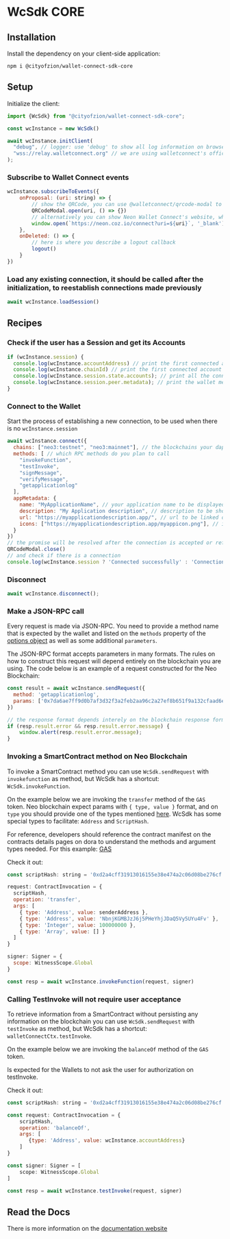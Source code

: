 # WcSdk CORE

## Installation
Install the dependency on your client-side application:
```
npm i @cityofzion/wallet-connect-sdk-core
```

## Setup
Initialize the client:
```js
import {WcSdk} from "@cityofzion/wallet-connect-sdk-core";

const wcInstance = new WcSdk()

await wcInstance.initClient(
  "debug", // logger: use 'debug' to show all log information on browser console, use 'error' to show only errors
  "wss://relay.walletconnect.org" // we are using walletconnect's official relay server
);
```
### Subscribe to Wallet Connect events

```js
wcInstance.subscribeToEvents({
    onProposal: (uri: string) => {
        // show the QRCode, you can use @walletconnect/qrcode-modal to do so, but any QRCode presentation is fine
        QRCodeModal.open(uri, () => {})
        // alternatively you can show Neon Wallet Connect's website, which is more welcoming
        window.open(`https://neon.coz.io/connect?uri=${uri}`, '_blank').focus();
    },
    onDeleted: () => {
        // here is where you describe a logout callback
        logout()
    }
})
```

### Load any existing connection, it should be called after the initialization, to reestablish connections made previously

```js
await wcInstance.loadSession()
```

## Recipes

### Check if the user has a Session and get its Accounts

```js
if (wcInstance.session) {
  console.log(wcInstance.accountAddress) // print the first connected account address
  console.log(wcInstance.chainId) // print the first connected account chain info
  console.log(wcInstance.session.state.accounts); // print all the connected accounts (with the chain info)
  console.log(wcInstance.session.peer.metadata); // print the wallet metadata
}
```

### Connect to the Wallet
Start the process of establishing a new connection, to be used when there is no `wcInstance.session`
```js
await wcInstance.connect({
  chains: ["neo3:testnet", "neo3:mainnet"], // the blockchains your dapp accepts to connect
  methods: [ // which RPC methods do you plan to call
    "invokeFunction",
    "testInvoke",
    "signMessage",
    "verifyMessage",
    "getapplicationlog"
  ],
  appMetadata: {
    name: "MyApplicationName", // your application name to be displayed on the wallet
    description: "My Application description", // description to be shown on the wallet
    url: "https://myapplicationdescription.app/", // url to be linked on the wallet
    icons: ["https://myapplicationdescription.app/myappicon.png"], // icon to be shown on the wallet
  }
})
// the promise will be resolved after the connection is accepted or refused, you can close the QRCode modal here
QRCodeModal.close()
// and check if there is a connection
console.log(wcInstance.session ? 'Connected successfully' : 'Connection refused')
```

### Disconnect
```js
await wcInstance.disconnect();
```

### Make a JSON-RPC call
Every request is made via JSON-RPC. You need to provide a method name that is expected by the wallet and listed on
the `methods` property of the [options object](#setup) as well as some additional `parameters`.

The JSON-RPC format accepts parameters in many formats. The rules on how to construct this request will depend
entirely on the blockchain you are using. The code below is an example of a request constructed for the Neo Blockchain:

```js
const result = await wcInstance.sendRequest({
  method: 'getapplicationlog',
  params: ['0x7da6ae7ff9d0b7af3d32f3a2feb2aa96c2a27ef8b651f9a132cfaad6ef20724c']
})

// the response format depends interely on the blockchain response format
if (resp.result.error && resp.result.error.message) {
    window.alert(resp.result.error.message);
}
```

### Invoking a SmartContract method on Neo Blockchain
To invoke a SmartContract method you can use `WcSdk.sendRequest` with `invokefunction` as method, but WcSdk
has a shortcut: `WcSdk.invokeFunction`.

On the example below we are invoking the `transfer` method of the `GAS` token. Neo blockchain expect params with
`{ type, value }` format, and on `type` you should provide one of the types mentioned
[here](https://neon.coz.io/wksdk/core/interfaces/Argument.html).
WcSdk has some special types to facilitate: `Address` and `ScriptHash`.

For reference, developers should reference
the contract manifest on the contracts details pages on dora to understand the methods and argument types needed.
For this example: [GAS](https://dora.coz.io/contract/neo3/mainnet/0xd2a4cff31913016155e38e474a2c06d08be276cf)

Check it out:
```js
const scriptHash: string = '0xd2a4cff31913016155e38e474a2c06d08be276cf' // GAS token

request: ContractInvocation = {
  scriptHash,
  operation: 'transfer',
  args: [
    { type: 'Address', value: senderAddress },
    { type: 'Address', value: 'NbnjKGMBJzJ6j5PHeYhjJDaQ5Vy5UYu4Fv' },
    { type: 'Integer', value: 100000000 },
    { type: 'Array', value: [] }
  ]
}

signer: Signer = {
  scope: WitnessScope.Global
}

const resp = await wcInstance.invokeFunction(request, signer)
```

### Calling TestInvoke will not require user acceptance
To retrieve information from a SmartContract without persisting any information on the blockchain you can use `WcSdk.sendRequest` with `testInvoke` as method, but WcSdk
has a shortcut: `walletConnectCtx.testInvoke`.

On the example below we are invoking the `balanceOf` method of the `GAS` token.

Is expected for the Wallets to not ask the user for authorization on testInvoke.

Check it out:
```js
const scriptHash: string = '0xd2a4cff31913016155e38e474a2c06d08be276cf'

const request: ContractInvocation = {
    scriptHash,
    operation: 'balanceOf',
    args: [
       {type: 'Address', value: wcInstance.accountAddress}
    ]
}

const signer: Signer = [
    scope: WitnessScope.Global
]

const resp = await wcInstance.testInvoke(request, signer)

```

## Read the Docs
There is more information on the [documentation website](https://neon-dev.coz.io/wksdk/core/modules.html)
